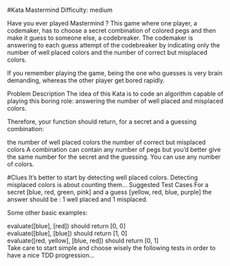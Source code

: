 #Kata Mastermind
Difficulty: medium

Have you ever played Mastermind ? This game where one player, a codemaker, has to choose a secret combination of colored pegs and then make it guess to someone else, a codebreaker. The codemaker is answering to each guess attempt of the codebreaker by indicating only the number of well placed colors and the number of correct but misplaced colors.

If you remember playing the game, being the one who guesses is very brain demanding, whereas the other player get bored rapidly.

Problem Description
The idea of this Kata is to code an algorithm capable of playing this boring role: answering the number of well placed and misplaced colors.

Therefore, your function should return, for a secret and a guessing combination:

the number of well placed colors
the number of correct but misplaced colors
A combination can contain any number of pegs but you’d better give the same number for the secret and the guessing. You can use any number of colors.

#Clues
It’s better to start by detecting well placed colors.
Detecting misplaced colors is about counting them…
Suggested Test Cases
For a secret [blue, red, green, pink] and a guess [yellow, red, blue, purple] the answer should be : 1 well placed and 1 misplaced.

Some other basic examples:

evaluate([blue], [red]) should return [0, 0]  
evaluate([blue], [blue]) should return [1, 0]  
evaluate([red, yellow], [blue, red]) should return [0, 1]  
Take care to start simple and choose wisely the following tests in order to have a nice TDD progression…